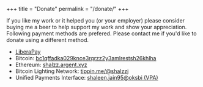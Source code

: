 +++
title = "Donate"
permalink = "/donate/"
+++

If you like my work or it helped you (or your employer)
please consider buying me a beer to help support my work and
show your appreciation.  
Following payment methods are prefered. Please contact me
if you'd like to donate using a different method.

- [LiberaPay][2]
- Bitcoin: [bc1qffadka029knce3rqrzz2y3amlrestsh26khlha][1]
- Ethereum: [shalzz.argent.xyz](https://shalzz.argent.xyz)
- Bitcoin Lighting Network: [tippin.me/@shalzzj](https://tippin.me/@shalzzj)
- Unified Payments Interface: [shaleen.jain95@oksbi (VPA)][3]


[1]: bitcoin:bc1qffadka029knce3rqrzz2y3amlrestsh26khlha
[2]: https://liberapay.com/shalzz/donate
[3]: upi://pay?pa=shaleen.jain95%40oksbi&pn=Shaleen%20jain&am=500
[4]: https://www.patreon.com/shalzz
[5]: https://www.paypal.me/shalzz
